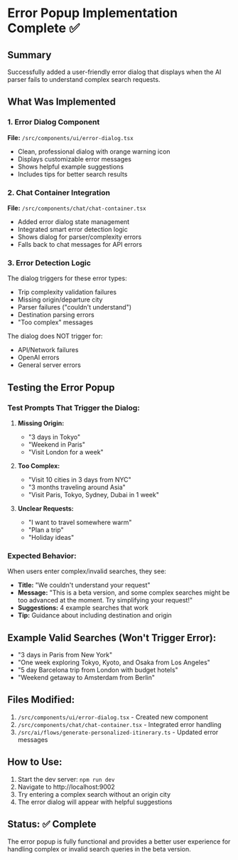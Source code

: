 # Error Popup Implementation Complete ✅

## Summary
Successfully added a user-friendly error dialog that displays when the AI parser fails to understand complex search requests.

## What Was Implemented

### 1. Error Dialog Component
**File:** `/src/components/ui/error-dialog.tsx`
- Clean, professional dialog with orange warning icon
- Displays customizable error messages
- Shows helpful example suggestions
- Includes tips for better search results

### 2. Chat Container Integration
**File:** `/src/components/chat/chat-container.tsx`
- Added error dialog state management
- Integrated smart error detection logic
- Shows dialog for parser/complexity errors
- Falls back to chat messages for API errors

### 3. Error Detection Logic
The dialog triggers for these error types:
- Trip complexity validation failures
- Missing origin/departure city
- Parser failures ("couldn't understand")
- Destination parsing errors
- "Too complex" messages

The dialog does NOT trigger for:
- API/Network failures
- OpenAI errors
- General server errors

## Testing the Error Popup

### Test Prompts That Trigger the Dialog:
1. **Missing Origin:**
   - "3 days in Tokyo"
   - "Weekend in Paris"
   - "Visit London for a week"

2. **Too Complex:**
   - "Visit 10 cities in 3 days from NYC"
   - "3 months traveling around Asia"
   - "Visit Paris, Tokyo, Sydney, Dubai in 1 week"

3. **Unclear Requests:**
   - "I want to travel somewhere warm"
   - "Plan a trip"
   - "Holiday ideas"

### Expected Behavior:
When users enter complex/invalid searches, they see:
- **Title:** "We couldn't understand your request"
- **Message:** "This is a beta version, and some complex searches might be too advanced at the moment. Try simplifying your request!"
- **Suggestions:** 4 example searches that work
- **Tip:** Guidance about including destination and origin

## Example Valid Searches (Won't Trigger Error):
- "3 days in Paris from New York"
- "One week exploring Tokyo, Kyoto, and Osaka from Los Angeles"
- "5 day Barcelona trip from London with budget hotels"
- "Weekend getaway to Amsterdam from Berlin"

## Files Modified:
1. `/src/components/ui/error-dialog.tsx` - Created new component
2. `/src/components/chat/chat-container.tsx` - Integrated error handling
3. `/src/ai/flows/generate-personalized-itinerary.ts` - Updated error messages

## How to Use:
1. Start the dev server: `npm run dev`
2. Navigate to http://localhost:9002
3. Try entering a complex search without an origin city
4. The error dialog will appear with helpful suggestions

## Status: ✅ Complete
The error popup is fully functional and provides a better user experience for handling complex or invalid search queries in the beta version.